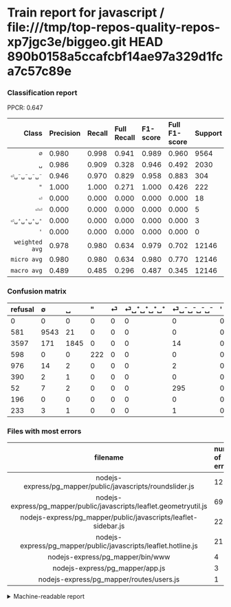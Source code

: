 # Train report for javascript / file:///tmp/top-repos-quality-repos-xp7jgc3e/biggeo.git HEAD 890b0158a5ccafcbf14ae97a329d1fca7c57c89e

### Classification report

PPCR: 0.647

| Class | Precision | Recall | Full Recall | F1-score | Full F1-score | Support | Full Support | PPCR |
|------:|:----------|:-------|:------------|:---------|:---------|:--------|:-------------|:-----|
| `∅` | 0.980| 0.998| 0.941| 0.989| 0.960| 9564| 10145| 0.943 |
| `␣` | 0.986| 0.909| 0.328| 0.946| 0.492| 2030| 5627| 0.361 |
| `⏎␣⁻␣⁻␣⁻␣⁻` | 0.946| 0.970| 0.829| 0.958| 0.883| 304| 356| 0.854 |
| `"` | 1.000| 1.000| 0.271| 1.000| 0.426| 222| 820| 0.271 |
| `⏎` | 0.000| 0.000| 0.000| 0.000| 0.000| 18| 994| 0.018 |
| `⏎⏎` | 0.000| 0.000| 0.000| 0.000| 0.000| 5| 238| 0.021 |
| `⏎␣⁺␣⁺␣⁺␣⁺` | 0.000| 0.000| 0.000| 0.000| 0.000| 3| 393| 0.008 |
| `'` | 0.000| 0.000| 0.000| 0.000| 0.000| 0| 196| 0.000 |
| `weighted avg` | 0.978| 0.980| 0.634| 0.979| 0.702| 12146| 18769| 0.647 |
| `micro avg` | 0.980| 0.980| 0.634| 0.980| 0.770| 12146| 18769| 0.647 |
| `macro avg` | 0.489| 0.485| 0.296| 0.487| 0.345| 12146| 18769| 0.647 |

### Confusion matrix

|refusal|  ∅| ␣| "| ⏎| ⏎␣⁺␣⁺␣⁺␣⁺| ⏎␣⁻␣⁻␣⁻␣⁻| '| ⏎⏎| 
|:---|:---|:---|:---|:---|:---|:---|:---|:---|
|0 |0 |0 |0 |0 |0 |0 |0 |0 |
|581 |9543 |21 |0 |0 |0 |0 |0 |0 |
|3597 |171 |1845 |0 |0 |0 |14 |0 |0 |
|598 |0 |0 |222 |0 |0 |0 |0 |0 |
|976 |14 |2 |0 |0 |0 |2 |0 |0 |
|390 |2 |1 |0 |0 |0 |0 |0 |0 |
|52 |7 |2 |0 |0 |0 |295 |0 |0 |
|196 |0 |0 |0 |0 |0 |0 |0 |0 |
|233 |3 |1 |0 |0 |0 |1 |0 |0 |

### Files with most errors

| filename | number of errors|
|:----:|:-----|
| nodejs-express/pg_mapper/public/javascripts/roundslider.js | 121 |
| nodejs-express/pg_mapper/public/javascripts/leaflet.geometryutil.js | 69 |
| nodejs-express/pg_mapper/public/javascripts/leaflet-sidebar.js | 22 |
| nodejs-express/pg_mapper/public/javascripts/leaflet.hotline.js | 21 |
| nodejs-express/pg_mapper/bin/www | 4 |
| nodejs-express/pg_mapper/app.js | 3 |
| nodejs-express/pg_mapper/routes/users.js | 1 |

<details>
    <summary>Machine-readable report</summary>
```json
{
  "cl_report": {"\"": {"f1-score": 1.0, "precision": 1.0, "recall": 1.0, "support": 222}, "\u0027": {"f1-score": 0.0, "precision": 0.0, "recall": 0.0, "support": 0}, "macro avg": {"f1-score": 0.4865210124089846, "precision": 0.4888579838624757, "recall": 0.4846332497391859, "support": 12146}, "micro avg": {"f1-score": 0.9801580767330809, "precision": 0.9801580767330809, "recall": 0.9801580767330809, "support": 12146}, "weighted avg": {"f1-score": 0.9788301051352585, "precision": 0.9781588016528471, "recall": 0.9801580767330809, "support": 12146}, "\u2205": {"f1-score": 0.988707003729797, "precision": 0.9797741273100616, "recall": 0.9978042659974906, "support": 9564}, "\u23ce": {"f1-score": 0.0, "precision": 0.0, "recall": 0.0, "support": 18}, "\u23ce\u23ce": {"f1-score": 0.0, "precision": 0.0, "recall": 0.0, "support": 5}, "\u23ce\u2423\u207a\u2423\u207a\u2423\u207a\u2423\u207a": {"f1-score": 0.0, "precision": 0.0, "recall": 0.0, "support": 3}, "\u23ce\u2423\u207b\u2423\u207b\u2423\u207b\u2423\u207b": {"f1-score": 0.9577922077922078, "precision": 0.9455128205128205, "recall": 0.9703947368421053, "support": 304}, "\u2423": {"f1-score": 0.9456688877498719, "precision": 0.9855769230769231, "recall": 0.9088669950738916, "support": 2030}},
  "cl_report_full": {"\"": {"f1-score": 0.42610364683301344, "precision": 1.0, "recall": 0.2707317073170732, "support": 820}, "\u0027": {"f1-score": 0.0, "precision": 0.0, "recall": 0.0, "support": 196}, "macro avg": {"f1-score": 0.34515271844116385, "precision": 0.4888579838624757, "recall": 0.29599090447414567, "support": 18769}, "micro avg": {"f1-score": 0.7701762898269449, "precision": 0.9801580767330809, "recall": 0.6342905855399862, "support": 18769}, "weighted avg": {"f1-score": 0.7016917602297449, "precision": 0.8866882855675308, "recall": 0.6342905855399862, "support": 18769}, "\u2205": {"f1-score": 0.9598189590143325, "precision": 0.9797741273100616, "recall": 0.9406604238541153, "support": 10145}, "\u23ce": {"f1-score": 0.0, "precision": 0.0, "recall": 0.0, "support": 994}, "\u23ce\u23ce": {"f1-score": 0.0, "precision": 0.0, "recall": 0.0, "support": 238}, "\u23ce\u2423\u207a\u2423\u207a\u2423\u207a\u2423\u207a": {"f1-score": 0.0, "precision": 0.0, "recall": 0.0, "support": 393}, "\u23ce\u2423\u207b\u2423\u207b\u2423\u207b\u2423\u207b": {"f1-score": 0.8832335329341318, "precision": 0.9455128205128205, "recall": 0.8286516853932584, "support": 356}, "\u2423": {"f1-score": 0.49206560874783306, "precision": 0.9855769230769231, "recall": 0.32788341922871866, "support": 5627}},
  "ppcr": 0.6471309073472215
}
```
</details>
